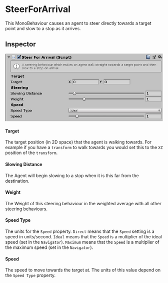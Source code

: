 # SteerForArrival

This MonoBehaviour causes an agent to steer directly towards a target point and slow to a stop as it arrives.

## Inspector

![EntityIdentity Inspector](images/SteerForArrivalInspector.png)

#### Target

The target position (in 2D space) that the agent is walking towards. For example if you have a `transform` to walk towards you would set this to the `XZ` position of the `transform`.

#### Slowing Distance

The Agent will begin slowing to a stop when it is this far from the destination.

#### Weight

The Weight of this steering behaviour in the weighted average with all other steering behaviours.

#### Speed Type

The units for the `Speed` property. `Direct` means that the `Speed` setting is a speed in units/second. `Ideal` means that the `Speed` is a multiplier of the ideal speed (set in the `Navigator`). `Maximum` means that the `Speed` is a multiplier of the maximum speed (set in the `Navigator`).

#### Speed

The speed to move towards the target at. The units of this value depend on the `Speed Type` property.